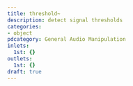 ```yaml
---
title: threshold~
description: detect signal thresholds
categories:
- object
pdcategory: General Audio Manipulation
inlets:
  1st: {}
outlets:
  1st: {}
draft: true
---
```


